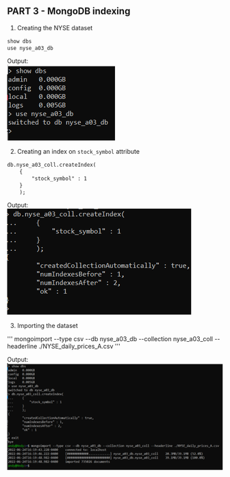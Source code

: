 ## PART 3 - MongoDB indexing

1. Creating the NYSE dataset

```
show dbs
use nyse_a03_db
```

Output:<br/>
![alt text](https://github.com/tambeani/INFO7250---Engineering-of-Big-Data-Systems/blob/main/screenshots/a03_creating_db.png?raw=true)

2. Creating an index on `stock_symbol` attribute

```
db.nyse_a03_coll.createIndex(
    {
        "stock_symbol" : 1
    }
    );
```

Output:<br/>
![alt text](https://github.com/tambeani/INFO7250---Engineering-of-Big-Data-Systems/blob/main/screenshots/a03_creating_index.png?raw=true)

3. Importing the dataset

'''
mongoimport --type csv --db nyse_a03_db --collection nyse_a03_coll --headerline ./NYSE_daily_prices_A.csv
'''

Output:<br/>
![alt text](https://github.com/tambeani/INFO7250---Engineering-of-Big-Data-Systems/blob/main/screenshots/a03_importing_dataset.png?raw=true)